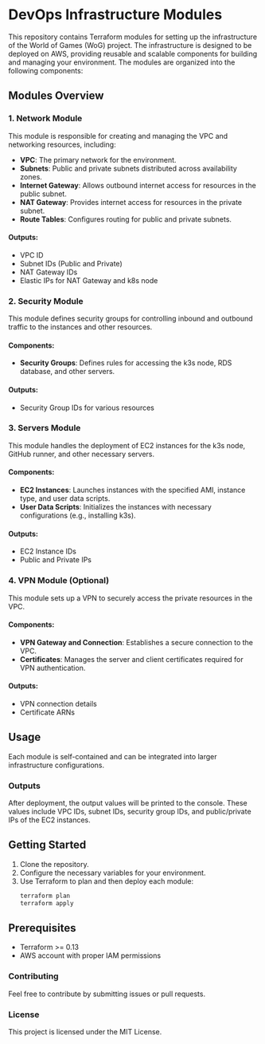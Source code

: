 # DevOps Infrastructure Modules

This repository contains Terraform modules for setting up the infrastructure of the World of Games (WoG) project. The infrastructure is designed to be deployed on AWS, providing reusable and scalable components for building and managing your environment. The modules are organized into the following components:

## Modules Overview

### 1. Network Module
This module is responsible for creating and managing the VPC and networking resources, including:
- **VPC**: The primary network for the environment.
- **Subnets**: Public and private subnets distributed across availability zones.
- **Internet Gateway**: Allows outbound internet access for resources in the public subnet.
- **NAT Gateway**: Provides internet access for resources in the private subnet.
- **Route Tables**: Configures routing for public and private subnets.

#### Outputs:
- VPC ID
- Subnet IDs (Public and Private)
- NAT Gateway IDs
- Elastic IPs for NAT Gateway and k8s node

### 2. Security Module
This module defines security groups for controlling inbound and outbound traffic to the instances and other resources.

#### Components:
- **Security Groups**: Defines rules for accessing the k3s node, RDS database, and other servers.

#### Outputs:
- Security Group IDs for various resources

### 3. Servers Module
This module handles the deployment of EC2 instances for the k3s node, GitHub runner, and other necessary servers.

#### Components:
- **EC2 Instances**: Launches instances with the specified AMI, instance type, and user data scripts.
- **User Data Scripts**: Initializes the instances with necessary configurations (e.g., installing k3s).

#### Outputs:
- EC2 Instance IDs
- Public and Private IPs

### 4. VPN Module (Optional)
This module sets up a VPN to securely access the private resources in the VPC.

#### Components:
- **VPN Gateway and Connection**: Establishes a secure connection to the VPC.
- **Certificates**: Manages the server and client certificates required for VPN authentication.

#### Outputs:
- VPN connection details
- Certificate ARNs

## Usage
Each module is self-contained and can be integrated into larger infrastructure configurations.

### Outputs
After deployment, the output values will be printed to the console. These values include VPC IDs, subnet IDs, security group IDs, and public/private IPs of the EC2 instances.

## Getting Started
1. Clone the repository.
2. Configure the necessary variables for your environment.
3. Use Terraform to plan and then deploy each module:
   ```bash
   terraform plan
   terraform apply
    ```
## Prerequisites
- Terraform >= 0.13
- AWS account with proper IAM permissions

### Contributing
Feel free to contribute by submitting issues or pull requests.

### License
This project is licensed under the MIT License.